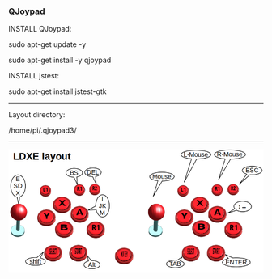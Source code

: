 ### QJoypad ###

INSTALL QJoypad:

sudo apt-get update -y

sudo apt-get install -y qjoypad

INSTALL jstest:

sudo apt-get install jstest-gtk

---------------------------------------------------
Layout directory:

  /home/pi/.qjoypad3/

---------------------------------------------------

![JoystickLayout.png](JoystickLayout.png)





